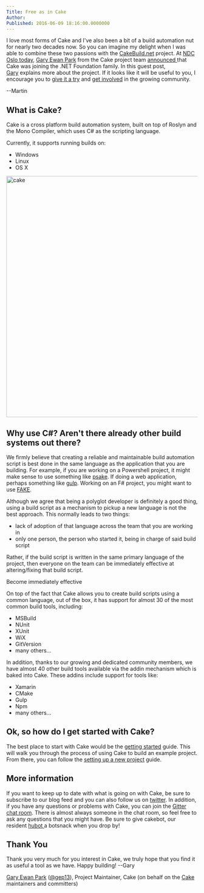 ```yaml
---
Title: Free as in Cake
Author: 
Published: 2016-06-09 18:16:00.0000000
---
```

<p>I love most forms of Cake and I've also been a bit of a build automation nut for nearly two decades now. So you can imagine my delight when I was able to combine these two passions with the <a href="http://cakebuild.net/">CakeBuild.net</a>&nbsp;project. At <a href="http://ndcoslo.com/talk/having-your-cake-and-eating-it-too/">NDC Oslo today</a>, <a href="https://github.com/gep13">Gary Ewan Park</a>&nbsp;from the Cake project team&nbsp;<a href="http://ndcoslo.com/talk/having-your-cake-and-eating-it-too/">announced </a>that Cake was joining the .NET Foundation family. In this guest post, <a href="https://github.com/gep13">Gary</a>&nbsp;explains more about the project. If it looks like it will be useful to you, I encourage you to <a href="http://cakebuild.net/">give it a try</a>&nbsp;and <a href="https://github.com/cake-build">get involved</a>&nbsp;in the growing community.</p>

<p>--Martin</p>

<h2>What is Cake?</h2>

<p><g class="gr_ gr_72 gr-alert gr_gramm gr_run_anim Grammar multiReplace" id="72" data-gr-id="72">Cake</g> is a <g class="gr_ gr_66 gr-alert gr_spell gr_run_anim ContextualSpelling ins-del multiReplace" id="66" data-gr-id="66">cross platform</g> build automation system, built on top of Roslyn and the Mono Compiler, which uses C# as the scripting language.</p>

<p>Currently, it supports running builds on:</p>

<ul>
<li>Windows</li>
<li>Linux</li>
<li>OS X</li>
</ul>

<p><img width="801" height="635" alt="cake" src="assets/posts/cake-screenshot.png" style="display: block; margin-left: auto; margin-right: auto;" /></p>

<h2>Why use C#? Aren't there already other build systems out there?</h2>

<p>We firmly believe that creating a reliable and maintainable build automation script is best done in the same language as the application that you are building. For example, if you are working on a Powershell project, it might make sense to use something like <a href="https://github.com/psake/psake"><g class="gr_ gr_78 gr-alert gr_spell gr_run_anim ContextualSpelling ins-del multiReplace" id="78" data-gr-id="78">psake</g></a>. If doing a web application, perhaps something like <a href="https://github.com/gulpjs/gulp"><g class="gr_ gr_79 gr-alert gr_gramm gr_run_anim Grammar only-ins doubleReplace replaceWithoutSep" id="79" data-gr-id="79">gulp</g></a>. Working on <g class="gr_ gr_81 gr-alert gr_gramm gr_run_anim Grammar multiReplace" id="81" data-gr-id="81">an F#</g> project, you might want to use <a href="https://github.com/fsharp/FAKE">FAKE</a>.</p>

<p>Although we agree that being a polyglot developer is definitely a good thing, using a build script as a mechanism to <g class="gr_ gr_87 gr-alert gr_spell gr_run_anim ContextualSpelling" id="87" data-gr-id="87">pickup</g> a new language is not the best approach. This normally leads to two things:</p>

<ul>
<li>lack of adoption of that language across the team that you are working in</li>
<li>only one person, the person who started it, being in charge of said build script</li>
</ul>

<p>Rather, if the build script is written in the same primary language of the project, then everyone on the team can be immediately effective at altering/fixing that <g class="gr_ gr_93 gr-alert gr_gramm gr_run_anim Grammar multiReplace" id="93" data-gr-id="93">build</g> script.</p>

<p>Become immediately effective</p>

<p>On top of the fact that Cake allows you to create build scripts using a common language, out of the box, it has support for almost 30 of the most common build tools, including:</p>

<ul>
<li>MSBuild</li>
<li>NUnit</li>
<li>XUnit</li>
<li>WiX</li>
<li>GitVersion</li>
<li>many others...</li>
</ul>

<p>In addition, thanks to our growing and dedicated community members, we have almost 40 other build tools available via the <g class="gr_ gr_74 gr-alert gr_spell gr_run_anim ContextualSpelling ins-del multiReplace" id="74" data-gr-id="74">addin</g> mechanism which is baked into Cake. These <g class="gr_ gr_75 gr-alert gr_spell gr_run_anim ContextualSpelling ins-del multiReplace" id="75" data-gr-id="75">addins</g> include support for tools like:</p>

<ul>
<li>Xamarin</li>
<li>CMake</li>
<li>Gulp</li>
<li><g class="gr_ gr_76 gr-alert gr_spell gr_run_anim ContextualSpelling ins-del multiReplace" id="76" data-gr-id="76">Npm</g></li>
<li>many others...</li>
</ul>

<h2>Ok, so how do I get started with Cake?</h2>

<p>The best place to start with Cake would be the <a href="http://cakebuild.net/docs/tutorials/getting-started">getting started</a>&nbsp;guide. This will walk you through the process of using Cake to build an example project. From there, you can follow the <a href="http://cakebuild.net/docs/tutorials/setting-up-a-new-project">setting up a new project</a>&nbsp;guide.</p>

<h2>More information</h2>

<p>If you want to keep up to date with what is going on with Cake, be sure to subscribe to our blog feed and you can also follow us on <a href="https://twitter.com/cakebuildnet">twitter</a>. In addition, if you have any questions or problems with Cake, you can join the <a href="https://gitter.im/cake-build/cake">Gitter chat room</a>. There is almost always someone in the chat room, so feel free to ask any questions that you might have. Be sure to give <g class="gr_ gr_89 gr-alert gr_spell gr_run_anim ContextualSpelling ins-del multiReplace" id="89" data-gr-id="89">cakebot</g>, our resident <a href="https://hubot.github.com/"><g class="gr_ gr_90 gr-alert gr_spell gr_run_anim ContextualSpelling ins-del multiReplace" id="90" data-gr-id="90">hubot</g> </a>a <g class="gr_ gr_91 gr-alert gr_spell gr_run_anim ContextualSpelling ins-del multiReplace" id="91" data-gr-id="91">botsnack</g> when you drop by!</p>

<h2>Thank You</h2>

<p>Thank you very much for <g class="gr_ gr_68 gr-alert gr_gramm gr_run_anim Grammar multiReplace" id="68" data-gr-id="68">you</g> interest in Cake, we truly hope that you find it as useful a tool as we have. Happy building! --Gary</p>

<p><a href="https://github.com/gep13">Gary Ewan Park</a>&nbsp;(<a href="https://twitter.com/gep13">@gep13</a>), Project Maintainer, Cake (on behalf on the <a href="https://github.com/cake-build/cake">Cake </a>maintainers and committers)</p>

